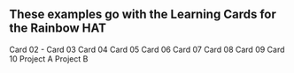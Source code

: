 ## These examples go with the Learning Cards for the Rainbow HAT

Card 02 - 
Card 03
Card 04
Card 05
Card 06
Card 07
Card 08
Card 09
Card 10
Project A
Project B
